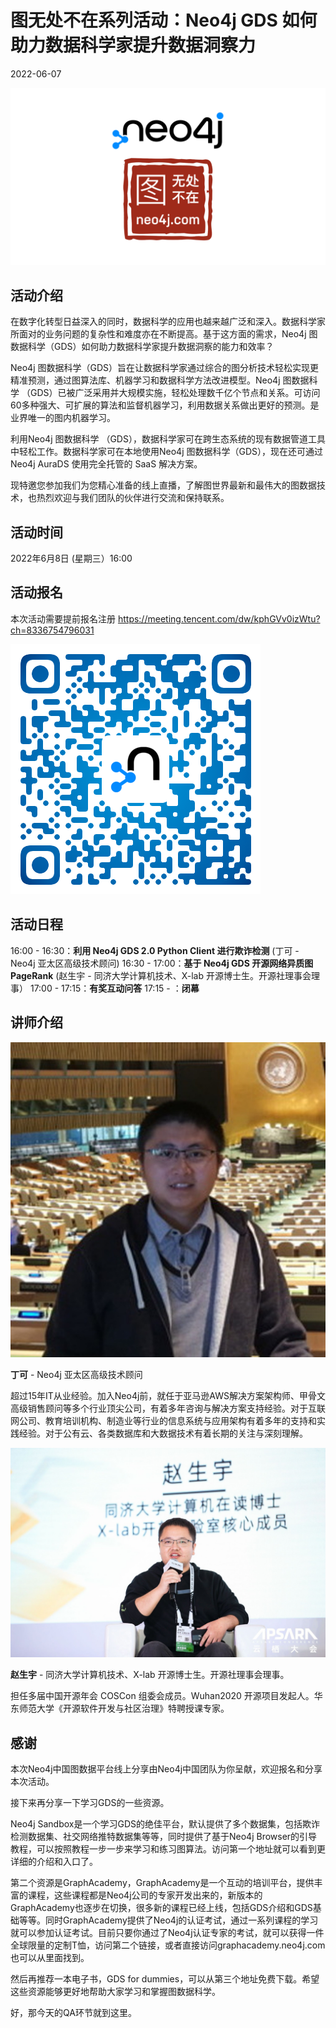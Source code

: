 # 图无处不在系列活动：Neo4j GDS 如何助力数据科学家提升数据洞察力

2022-06-07

![neo4j-cds-w](event-promo-cds0608/neo4j-cds-w.png)

## 活动介绍

在数字化转型日益深入的同时，数据科学的应用也越来越广泛和深入。数据科学家所面对的业务问题的复杂性和难度亦在不断提高。基于这方面的需求，Neo4j 图数据科学（GDS）如何助力数据科学家提升数据洞察的能力和效率？

Neo4j 图数据科学（GDS）旨在让数据科学家通过综合的图分析技术轻松实现更精准预测，通过图算法库、机器学习和数据科学方法改进模型。Neo4j 图数据科学 （GDS）已被广泛采用并大规模实施，轻松处理数千亿个节点和关系。可访问 60多种强大、可扩展的算法和监督机器学习，利用数据关系做出更好的预测。是业界唯一的图内机器学习。

利用Neo4j 图数据科学 （GDS），数据科学家可在跨生态系统的现有数据管道工具中轻松工作。数据科学家可在本地使用Neo4j 图数据科学（GDS），现在还可通过 Neo4j AuraDS 使用完全托管的 SaaS 解决方案。

现特邀您参加我们为您精心准备的线上直播，了解图世界最新和最伟大的图数据技术，也热烈欢迎与我们团队的伙伴进行交流和保持联系。

## 活动时间

2022年6月8日 (星期三）16:00

## 活动报名

本次活动需要提前报名注册  https://meeting.tencent.com/dw/kphGVv0izWtu?ch=8336754796031

![cds-0608-reg-wechat](event-promo-cds0608/cds-0608-reg-wechat.png)

## 活动日程	

16:00 - 16:30：**利用 Neo4j GDS 2.0 Python Client 进行欺诈检测** (丁可 - Neo4j 亚太区高级技术顾问)
16:30 - 17:00：**基于 Neo4j GDS 开源网络异质图 PageRank** (赵生宇 - 同济大学计算机技术、X-lab 开源博士生。开源社理事会理事）
17:00 - 17:15：**有奖互动问答**
17:15 -           ：**闭幕**

## 讲师介绍

![img](event-promo-cds0608/HDDlFnx6_8T7Of8z-87JIsd2mYwuwQTfjj12R88h3-4KF5nUbIFDZ9Gm6nPeab2G8Z4zzuI8TAlNs76VO88fUPNZa1x-VPqkxTs7Nw2iag3nDIffEAdrtZR2MKS1Nwpl6Ql_ZIm7li2BTlzcVw.jpeg)

**丁可** - Neo4j 亚太区高级技术顾问

超过15年IT从业经验。加入Neo4j前，就任于亚马逊AWS解决方案架构师、甲骨文高级销售顾问等多个行业顶尖公司，有着多年咨询与解决方案支持经验。对于互联网公司、教育培训机构、制造业等行业的信息系统与应用架构有着多年的支持和实践经验。对于公有云、各类数据库和大数据技术有着长期的关注与深刻理解。

![img](event-promo-cds0608/HLqHhdO0cG4vZQnVDuB1zA7BOuOoLGD-wlWPo1H6Ax3fhR1MYcPCu9ayJyR9BBsyA5dTtNAbntgqiGQkrPAqMupTOm2cA3du0uEud27xahnbCa1jTvI50vPFpB783s7tYpkzbR6OOahfTRDbxQ.jpeg)

**赵生宇** - 同济大学计算机技术、X-lab 开源博士生。开源社理事会理事。

担任多届中国开源年会 COSCon 组委会成员。Wuhan2020 开源项目发起人。华东师范大学《开源软件开发与社区治理》特聘授课专家。

## 感谢

本次Neo4j中国图数据平台线上分享由Neo4j中国团队为你呈献，欢迎报名和分享本次活动。



接下来再分享一下学习GDS的一些资源。

Neo4j Sandbox是一个学习GDS的绝佳平台，默认提供了多个数据集，包括欺诈检测数据集、社交网络推特数据集等等，同时提供了基于Neo4j Browser的引导教程，可以按照教程一步一步来学习和练习图算法。访问第一个地址就可以看到更详细的介绍和入口了。

第二个资源是GraphAcademy，GraphAcademy是一个互动的培训平台，提供丰富的课程，这些课程都是Neo4j公司的专家开发出来的，新版本的GraphAcademy也逐步在切换，很多新的课程已经上线，包括GDS介绍和GDS基础等等。同时GraphAcademy提供了Neo4j的认证考试，通过一系列课程的学习就可以参加认证考试。目前只要你通过了Neo4j认证专家的考试，就可以获得一件全球限量的定制T恤，访问第二个链接，或者直接访问graphacademy.neo4j.com也可以从里面找到。

然后再推荐一本电子书，GDS for dummies，可以从第三个地址免费下载。希望这些资源能够更好地帮助大家学习和掌握图数据科学。

好，那今天的QA环节就到这里。

